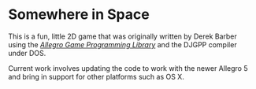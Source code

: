 # Somewhere in Space

This is a fun, little 2D game that was originally written by Derek Barber using the 
[*Allegro Game Programming Library*](http://alleg.sourceforge.net/) and
the DJGPP compiler under DOS.

Current work involves updating the code to work with the newer
Allegro 5 and bring in support for other platforms such as OS X.
